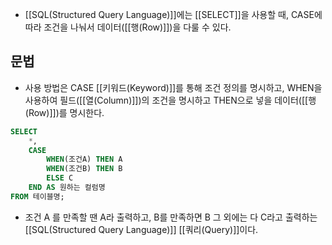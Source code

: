 - [[SQL(Structured Query Language)]]에는  [[SELECT]]을 사용할 때, CASE에 따라 조건을 나눠서 데이터([[행(Row)]])을 다룰 수 있다. 



## 문법

- 사용 방법은 CASE [[키워드(Keyword)]]를 통해 조건 정의를 명시하고, WHEN을 사용하여 필드([[열(Column)]])의 조건을 명시하고 THEN으로 넣을 데이터([[행(Row)]])를 명시한다. 

```sql
SELECT
	*,
    CASE
        WHEN(조건A) THEN A
        WHEN(조건B) THEN B
		ELSE C
	END AS 원하는 컬럼명
FROM 테이블명;
```

- 조건 A 를 만족할 땐 A라 출력하고, B를 만족하면 B 그 외에는 다 C라고 출력하는 [[SQL(Structured Query Language)]] [[쿼리(Query)]]이다.